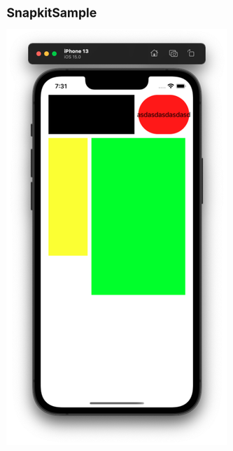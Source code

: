 # SnapkitSample

![ssss](https://github.com/doremin/KMUiOSStudy/blob/master/screenshot/스크린샷%202021-11-04%20오전%207.31.42.png)
